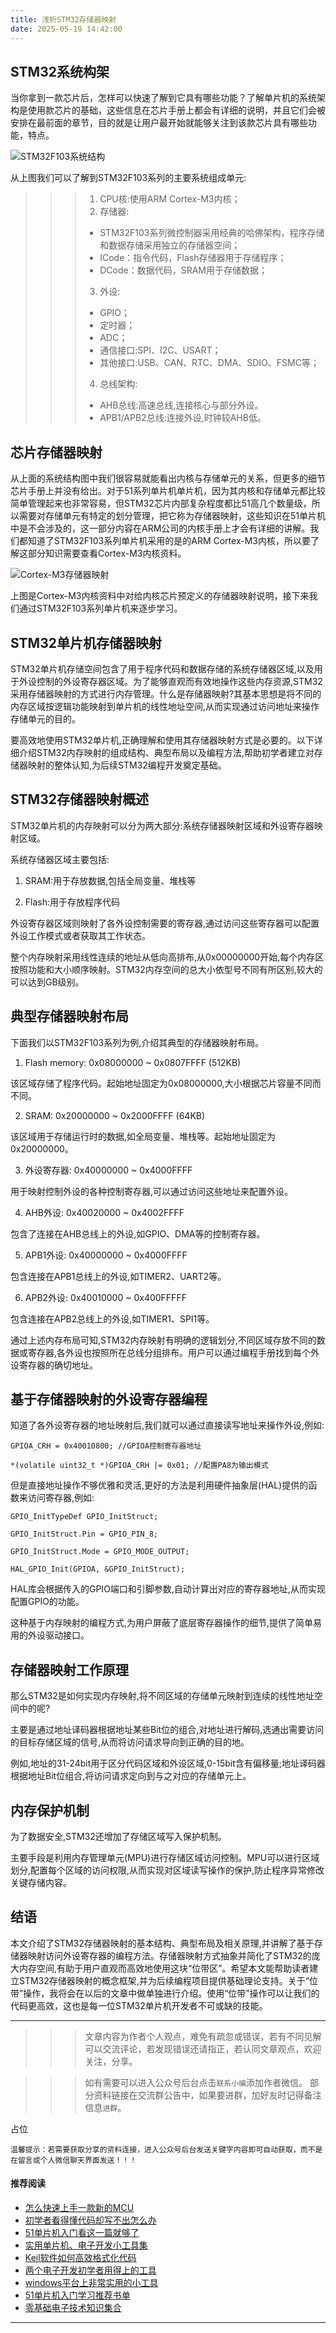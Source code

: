 ```yaml
---
title: 浅析STM32存储器映射
date: 2025-05-19 14:42:00
---
```


## STM32系统构架
当你拿到一款芯片后，怎样可以快速了解到它具有哪些功能？了解单片机的系统架构是使用款芯片的基础，这些信息在芯片手册上都会有详细的说明，并且它们会被安排在最前面的章节，目的就是让用户最开始就能够关注到该款芯片具有哪些功能，特点。

![STM32F103系统结构](https://files.mdnice.com/user/38598/c125ce88-a1bf-42c4-bc71-083638085ceb.png)

从上图我们可以了解到STM32F103系列的主要系统组成单元:
>>> 1. CPU核:使用ARM Cortex-M3内核；
>>> 2. 存储器:
>>> - STM32F103系列微控制器采用经典的哈佛架构，程序存储和数据存储采用独立的存储器空间；
>>> - ICode：指令代码，Flash存储器用于存储程序；
>>> - DCode：数据代码，SRAM用于存储数据；
>>> 3. 外设:
>>> - GPIO；
>>> - 定时器；
>>> - ADC；
>>> - 通信接口:SPI、I2C、USART；
>>> - 其他接口:USB、CAN、RTC、DMA、SDIO、FSMC等；
>>> 4. 总线架构:
>>> - AHB总线:高速总线,连接核心与部分外设。
>>> - APB1/APB2总线:连接外设,时钟较AHB低。

## 芯片存储器映射
从上面的系统结构图中我们很容易就能看出内核与存储单元的关系，但更多的细节芯片手册上并没有给出。对于51系列单片机单片机，因为其内核和存储单元都比较简单管理起来也非常容易，但STM32芯片内部复杂程度都比51高几个数量级，所以需要对存储单元有特定的划分管理，把它称为存储器映射，这些知识在51单片机中是不会涉及的，这一部分内容在ARM公司的内核手册上才会有详细的讲解。我们都知道了STM32F103系列单片机采用的是的ARM Cortex-M3内核，所以要了解这部分知识需要查看Cortex-M3内核资料。

![Cortex-M3存储器映射](https://files.mdnice.com/user/38598/48a6bcd7-269f-48f2-baa4-5deb87a8c435.png)

上图是Cortex-M3内核资料中对给内核芯片预定义的存储器映射说明，接下来我们通过STM32F103系列单片机来逐步学习。

## STM32单片机存储器映射
STM32单片机存储空间包含了用于程序代码和数据存储的系统存储器区域,以及用于外设控制的外设寄存器区域。为了能够直观而有效地操作这些内存资源,STM32采用存储器映射的方式进行内存管理。什么是存储器映射?其基本思想是将不同的内存区域按逻辑功能映射到单片机的线性地址空间,从而实现通过访问地址来操作存储单元的目的。

要高效地使用STM32单片机,正确理解和使用其存储器映射方式是必要的。以下详细介绍STM32内存映射的组成结构、典型布局以及编程方法,帮助初学者建立对存储器映射的整体认知,为后续STM32编程开发奠定基础。

## STM32存储器映射概述
STM32单片机的内存映射可以分为两大部分:系统存储器映射区域和外设寄存器映射区域。

系统存储器区域主要包括:

1. SRAM:用于存放数据,包括全局变量、堆栈等

2. Flash:用于存放程序代码

外设寄存器区域则映射了各外设控制需要的寄存器,通过访问这些寄存器可以配置外设工作模式或者获取其工作状态。

整个内存映射采用线性连续的地址从低向高排布,从0x00000000开始,每个内存区按照功能和大小顺序映射。STM32内存空间的总大小依型号不同有所区别,较大的可以达到GB级别。

## 典型存储器映射布局

下面我们以STM32F103系列为例,介绍其典型的存储器映射布局。

1. Flash memory: 0x08000000 ~ 0x0807FFFF (512KB)

该区域存储了程序代码。起始地址固定为0x08000000,大小根据芯片容量不同而不同。

2. SRAM: 0x20000000 ~ 0x2000FFFF (64KB) 

该区域用于存储运行时的数据,如全局变量、堆栈等。起始地址固定为0x20000000。

3. 外设寄存器: 0x40000000 ~ 0x4000FFFF

用于映射控制外设的各种控制寄存器,可以通过访问这些地址来配置外设。

4. AHB外设: 0x40020000 ~ 0x4002FFFF

包含了连接在AHB总线上的外设,如GPIO、DMA等的控制寄存器。

5. APB1外设: 0x40000000 ~ 0x4000FFFF

包含连接在APB1总线上的外设,如TIMER2、UART2等。

6. APB2外设: 0x40010000 ~ 0x400FFFFF

包含连接在APB2总线上的外设,如TIMER1、SPI1等。

通过上述内存布局可知,STM32内存映射有明确的逻辑划分,不同区域存放不同的数据或寄存器,各外设也按照所在总线分组排布。用户可以通过编程手册找到每个外设寄存器的确切地址。

## 基于存储器映射的外设寄存器编程

知道了各外设寄存器的地址映射后,我们就可以通过直接读写地址来操作外设,例如:
```
GPIOA_CRH = 0x40010800; //GPIOA控制寄存器地址

*(volatile uint32_t *)GPIOA_CRH |= 0x01; //配置PA8为输出模式
```
但是直接地址操作不够优雅和灵活,更好的方法是利用硬件抽象层(HAL)提供的函数来访问寄存器,例如:
```
GPIO_InitTypeDef GPIO_InitStruct; 

GPIO_InitStruct.Pin = GPIO_PIN_8;

GPIO_InitStruct.Mode = GPIO_MODE_OUTPUT;

HAL_GPIO_Init(GPIOA, &GPIO_InitStruct);
```
HAL库会根据传入的GPIO端口和引脚参数,自动计算出对应的寄存器地址,从而实现配置GPIO的功能。

这种基于内存映射的编程方式,为用户屏蔽了底层寄存器操作的细节,提供了简单易用的外设驱动接口。

## 存储器映射工作原理

那么STM32是如何实现内存映射,将不同区域的存储单元映射到连续的线性地址空间中的呢?

主要是通过地址译码器根据地址某些Bit位的组合,对地址进行解码,选通出需要访问的目标存储区域的信号,从而将访问请求导向到正确的目的地。

例如,地址的31-24bit用于区分代码区域和外设区域,0-15bit含有偏移量;地址译码器根据地址Bit位组合,将访问请求定向到与之对应的存储单元上。

## 内存保护机制

为了数据安全,STM32还增加了存储区域写入保护机制。

主要手段是利用内存管理单元(MPU)进行存储区域访问控制。MPU可以进行区域划分,配置每个区域的访问权限,从而实现对区域读写操作的保护,防止程序异常修改关键存储内容。

## 结语

本文介绍了STM32存储器映射的基本结构、典型布局及相关原理,并讲解了基于存储器映射访问外设寄存器的编程方法。存储器映射方式抽象并简化了STM32的庞大内存空间,有助于用户直观而高效地使用这块“位带区”。希望本文能帮助读者建立STM32存储器映射的概念框架,并为后续编程项目提供基础理论支持。关于“位带”操作，我将会在以后的文章中做单独进行介绍。使用“位带”操作可以让我们的代码更高效，这也是每一位STM32单片机开发者不可或缺的技能。

----
>>>文章内容为作者个人观点，难免有疏忽或错误，若有不同见解可以交流评论，若发现错误还请指正，若认同文章观点，欢迎关注，分享。

>>>如有需要可以进入公众号后台点击`联系小编`添加作者微信。
部分资料链接在交流群公告中，如果要进群，加好友时记得备注信息`进群`。

占位

`温馨提示：若需要获取分享的资料连接，进入公众号后台发送关键字内容即可自动获取，而不是在留言或个人微信聊天界面发送！！！`

#### 推荐阅读
- [怎么快速上手一款新的MCU](https://mp.weixin.qq.com/s?__biz=MzI1OTQ4MTg4Ng==&mid=2247485581&idx=1&sn=b36e6536717774f7931c7aa93d5b237a&chksm=ea7900fcdd0e89ea0db13737720edc996fcb3fdbab3e43b4a92316240ac66d4b5a8bf9a07e78&token=466212876&lang=zh_CN#rd)
- [初学者看得懂代码却写不出怎么办](https://mp.weixin.qq.com/s?__biz=MzI1OTQ4MTg4Ng==&mid=2247485862&idx=1&sn=830ede5ac467c8d396adfbea141f0526&chksm=ea7901d7dd0e88c1e8e5396305ab83c6fbd884cf356ad64c54463230364e865a1659f193dd1f&token=63320980&lang=zh_CN#rd)
- [51单片机入门看这一篇就够了](https://mp.weixin.qq.com/s?__biz=MzI1OTQ4MTg4Ng==&mid=2247485523&idx=1&sn=b7fcd1b86e2467d6f03b1a520c39bb06&chksm=ea790022dd0e893452c4994fa16d63111b16d9878c303712f695b58b7af360b7b18c1ed4b201&token=1711068967&lang=zh_CN#rd)
- [实用单片机、电子开发小工具集](https://mp.weixin.qq.com/s?__biz=MzI1OTQ4MTg4Ng==&mid=2247485606&idx=1&sn=2b433faa2e436fc762dc538c9cf3fe14&chksm=ea7900d7dd0e89c169f8948ff3d423016c8f51f1c914eb7b0d20cba8145b9ffa54815915d67b&token=1580674001&lang=zh_CN#rd)
- [Keil软件如何高效格式化代码](https://mp.weixin.qq.com/s?__biz=MzI1OTQ4MTg4Ng==&mid=2247485572&idx=1&sn=17cefa35d9d660083d419a7e9b6db6f7&chksm=ea7900f5dd0e89e35b65ba26354cc69ad24f686d8e18abd34e0932567a9345e8c9ed653eee6b&token=1711068967&lang=zh_CN#rd)
- [两个电子开发初学者用得上的工具](https://mp.weixin.qq.com/s?__biz=MzI1OTQ4MTg4Ng==&mid=2247485987&idx=1&sn=106e52add61999ae4bddd8b28c7ed2b1&chksm=ea790252dd0e8b44e36e26f20153b1bd73a0fff98ef3c50330358435a9dfac2d97e04a30d59e&token=63320980&lang=zh_CN#rd)
- [windows平台上非常实用的小工具](https://mp.weixin.qq.com/s?__biz=MzI1OTQ4MTg4Ng==&mid=2247485420&idx=2&sn=728ca4abbadf7caf51c392e7d7045cbe&chksm=ea790f9ddd0e868b9fa162c80db1876199845f387bbe851c8d38a4e8412329ae635916c13cfb&token=1711068967&lang=zh_CN#rd)
- [51单片机入门学习推荐书单](https://mp.weixin.qq.com/s?__biz=MzI1OTQ4MTg4Ng==&mid=2247485689&idx=3&sn=d4c0d26781f307ffd26defdc4022c928&chksm=ea790088dd0e899e2872692b9568309e779acfc515e82c28a853d4228de2e2b8f7ee7149913f&token=63320980&lang=zh_CN#rd)
- [零基础电子技术知识集合](https://mp.weixin.qq.com/s?__biz=MzI1OTQ4MTg4Ng==&mid=2247485689&idx=4&sn=211c2d0871a19c5e92cdf0c34f01d96b&chksm=ea790088dd0e899e3042a649a346bc98e94189d1fd18da2b954a7ddb781582dc2d0a82e07f4d&token=970763775&lang=zh_CN#rd)
----
